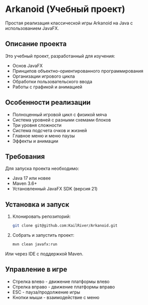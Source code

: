 # Arkanoid (Учебный проект)


Простая реализация классической игры Arkanoid на Java с использованием JavaFX.

## Описание проекта

Это учебный проект, разработанный для изучения:
- Основ JavaFX
- Принципов объектно-ориентированного программирования
- Организации игрового цикла
- Обработки пользовательского ввода
- Работы с графикой и анимацией

## Особенности реализации

- Полноценный игровой цикл с физикой мяча
- Система уровней с разными схемами блоков
- Три уровня сложности
- Система подсчета очков и жизней
- Главное меню и меню паузы
- Эффекты и анимации

## Требования

Для запуска проекта необходимо:
- Java 17 или новее
- Maven 3.6+
- Установленный JavaFX SDK (версия 21)

## Установка и запуск

1. Клонировать репозиторий:
   ```bash
   git clone git@github.com:KailRiver/Arkanoid.git
   ```
2. Собрать и запустить проект:
   ```bash
   mvn clean javafx:run
   ```
Или через IDE с поддержкой Maven.
## Управление в игре

- Стрелка влево - движение платформы влево
- Стрелка вправо - движение платформы вправо
- ESC - пауза/продолжение игры
- Кнопки мыши - взаимодействие с меню
